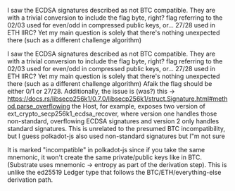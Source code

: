 I saw the ECDSA signatures described as not BTC compatible. They are with a trivial conversion to include the flag byte, right?
flag referring to the 02/03 used for even/odd in compressed public keys, or... 27/28 used in ETH IIRC? Yet my main question is solely that there's nothing unexpected there (such as a different challenge algorithm)

I saw the ECDSA signatures described as not BTC compatible. They are with a trivial conversion to include the flag byte, right?
flag referring to the 02/03 used for even/odd in compressed public keys, or... 27/28 used in ETH IIRC? Yet my main question is solely that there's nothing unexpected there (such as a different challenge algorithm)
Afaik the flag should be either 0/1 or 27/28. Additionally, the issue is (was?) this -> https://docs.rs/libsecp256k1/0.7.0/libsecp256k1/struct.Signature.html#method.parse_overflowing
the Host, for example, exposes two version of ext_crypto_secp256k1_ecdsa_recover, where version one handles those non-standard, overflowing ECDSA signatures and version 2 only handles standard signatures. This is unrelated to the presumed BTC incompatibility, but I guess polkadot-js also used non-standard signatures
but I"m not sure

It is marked "incompatible" in polkadot-js since if you take the same mnemonic, it won't create the same private/public keys like in BTC. (Substrate uses mnemonic -> entropy as part of the derivation step). This is unlike the ed25519 Ledger type that follows the BTC/ETH/everything-else derivation path.
